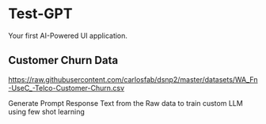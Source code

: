 # Test-GPT
Your first AI-Powered UI application.

## Customer Churn Data
https://raw.githubusercontent.com/carlosfab/dsnp2/master/datasets/WA_Fn-UseC_-Telco-Customer-Churn.csv



Generate Prompt Response Text from the Raw data to train custom LLM using few shot learning